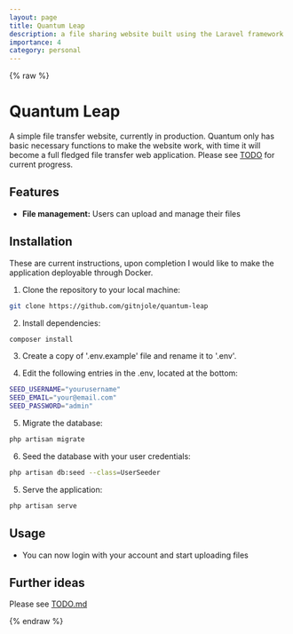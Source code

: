 ```yaml
---
layout: page
title: Quantum Leap
description: a file sharing website built using the Laravel framework
importance: 4
category: personal
---
```

{% raw %}

# Quantum Leap

A simple file transfer website, currently in production. Quantum only has basic necessary functions to make the website work, with time it will become a full fledged file transfer web application. Please see [TODO](https://github.com/gitnjole/quantum-leap/blob/master/TODO.md) for current progress.

## Features
- **File management:** Users can upload and manage their files

## Installation

These are current instructions, upon completion I would like to make the application deployable through Docker.

1. Clone the repository to your local machine:
```bash
git clone https://github.com/gitnjole/quantum-leap
```

2. Install dependencies:
```bash
composer install
```

3. Create a copy of '.env.example' file and rename it to '.env'.

4. Edit the following entries in the .env, located at the bottom:
```bash
SEED_USERNAME="yourusername"
SEED_EMAIL="your@email.com"
SEED_PASSWORD="admin"
```

5.  Migrate the database:
```bash
php artisan migrate
```

6.  Seed the database with your user credentials:
```bash
php artisan db:seed --class=UserSeeder
```

5. Serve the application:
```bash
php artisan serve
```

## Usage

- You can now login with your account and start uploading files

## Further ideas

Please see [TODO.md](https://github.com/gitnjole/quantum-leap/blob/master/TODO.md)

{% endraw %}
